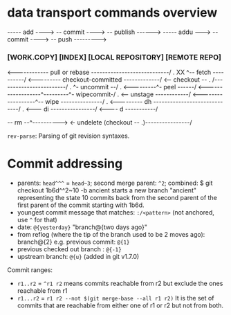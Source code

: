 # data transport commands overview
----- add ----> -- commit ----> -- publish ------>
----- addu ---> -- commit ----> -- push --------->
### [WORK.COPY]  [INDEX]    [LOCAL REPOSITORY]  [REMOTE REPO]
<------------ pull or rebase ----------------------------/
.                  XX                ^-- fetch ----------/
<--------- checkout-committed -------------/
<-- checkout -- . /------------------------/
.                            ^- uncommit --/
.                  <---------^- peel ------/
<------------------^---------^- wipecommit-/
.                  <-- unstage ------------/
<------------------^-- wipe ---------------/
.
<--------- dh -----------------------------/
.                  <--- di ----------------/
<---- d -----------/

-- rm --^---------->
<- undelete (checkout -- .)----------------/

`rev-parse`: Parsing of git revision syntaxes.

# Commit addressing
- parents: `head^^^` = `head~3`; second merge parent: `^2`; combined:
    $ git checkout 1b6d^^2~10 -b ancient
  starts a new branch "ancient" representing the state 10 commits back
  from the second parent of the first parent of the commit starting with
  1b6d.
- youngest commit message that matches: `:/<pattern>`
  (not anchored, use `^` for that)
- date: `@{yesterday}` "branch@{two days ago}"
- from reflog (where the tip of the branch used to be 2 moves ago): branch@{2}
  e.g. previous commit: `@{1}`
- previous checked out branch : `@{-1}`
- upstream branch: `@{u}` (added in git v1.7.0)

Commit ranges:
- `r1..r2` = `^r1 r2` means commits reachable from r2 but exclude the ones
  reachable from r1
- `r1...r2` = `r1 r2 --not $(git merge-base --all r1 r2)`
  It is the set of commits that are reachable from either
  one of r1 or r2 but not from both.
